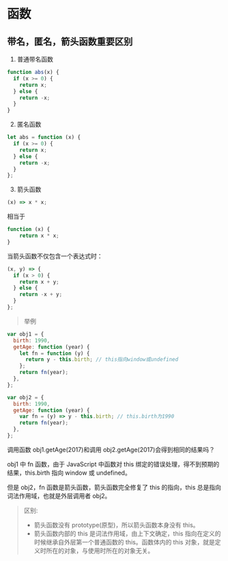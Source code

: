 # 函数

## 带名，匿名，箭头函数重要区别

1. 普通带名函数

```js
function abs(x) {
  if (x >= 0) {
    return x;
  } else {
    return -x;
  }
}
```

2. 匿名函数

```js
let abs = function (x) {
  if (x >= 0) {
    return x;
  } else {
    return -x;
  }
};
```

3. 箭头函数

```js
(x) => x * x;
```

相当于

```js
function (x) {
    return x * x;
}
```

当箭头函数不仅包含一个表达式时：

```js
(x, y) => {
  if (x > 0) {
    return x + y;
  } else {
    return -x + y;
  }
};
```

> 举例

```js
var obj1 = {
  birth: 1990,
  getAge: function (year) {
    let fn = function (y) {
      return y - this.birth; // this指向window或undefined
    };
    return fn(year);
  },
};

var obj2 = {
  birth: 1990,
  getAge: function (year) {
    var fn = (y) => y - this.birth; // this.birth为1990
    return fn(year);
  },
};
```

调用函数 obj1.getAge(2017)和调用 obj2.getAge(2017)会得到相同的结果吗？

obj1 中 fn 函数，由于 JavaScript 中函数对 this 绑定的错误处理，得不到预期的结果，this.birth 指向 window 或 undefined。

但是 obj2，fn 函数是箭头函数，箭头函数完全修复了 this 的指向，this 总是指向词法作用域，也就是外层调用者 obj2。

> 区别:
>
> - 箭头函数没有 prototype(原型)，所以箭头函数本身没有 this。
> - 箭头函数内部的 this 是词法作用域，由上下文确定，this 指向在定义的时候继承自外层第一个普通函数的 this。函数体内的 this 对象，就是定义时所在的对象，与使用时所在的对象无关。
